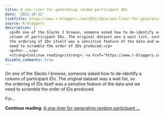 ```yaml
---
title: A one-liner for generating random participant IDs
date: '2021-10-12'
linkTitle: https://www.r-bloggers.com/2021/10/a-one-liner-for-generating-random-participant-ids/
source: R-bloggers
description: |-
  <p>On one of the Slacks I browse, someone asked how to de-identify a<br />
  column of participant IDs. The original dataset was a wait list, so<br />
  the ordering of IDs itself was a sensitive feature of the data and we<br />
  need to scramble the order of IDs produced.</p>
  <p>For...</p>
  <strong>Continue reading</strong>: <a href="https://www.r-bloggers.com/2021/10/a-one-liner-for-generating-random-participant-ids/">A one-liner for generating random participant ...
disable_comments: true
---
```

<p>On one of the Slacks I browse, someone asked how to de-identify a<br />
column of participant IDs. The original dataset was a wait list, so<br />
the ordering of IDs itself was a sensitive feature of the data and we<br />
need to scramble the order of IDs produced.</p>
<p>For...</p>
<strong>Continue reading</strong>: <a href="https://www.r-bloggers.com/2021/10/a-one-liner-for-generating-random-participant-ids/">A one-liner for generating random participant ...